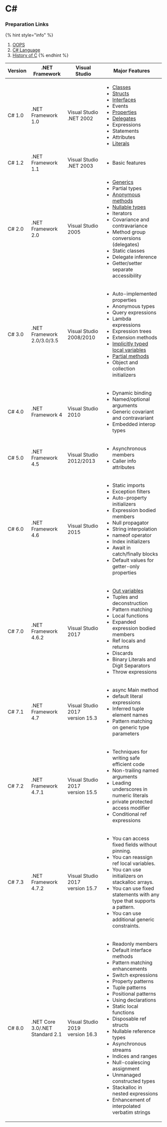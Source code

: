 # C\#

### Preparation Links

{% hint style="info" %}
1. [OOPS](https://www.w3schools.com/cs/cs\_oop.php)
2. [C# Language](https://www.tutorialsteacher.com/csharp)
3. [History of C](https://docs.microsoft.com/en-us/dotnet/csharp/whats-new/csharp-version-history)
{% endhint %}

| Version | .NET Framework                   | Visual Studio                   | Major Features                                                                                                                                                                                                                                                                                                                                                                                                                                                                                                                                                                                |
| ------- | -------------------------------- | ------------------------------- | --------------------------------------------------------------------------------------------------------------------------------------------------------------------------------------------------------------------------------------------------------------------------------------------------------------------------------------------------------------------------------------------------------------------------------------------------------------------------------------------------------------------------------------------------------------------------------------------- |
| C# 1.0  | .NET Framework 1.0               | Visual Studio .NET 2002         | <ul><li><a href="https://www.geeksforgeeks.org/c-class-and-object/">Classes</a></li><li><a href="https://www.geeksforgeeks.org/c-sharp-structures-set-1/">Structs</a></li><li><a href="https://www.geeksforgeeks.org/c-sharp-interface/">Interfaces</a></li><li>Events</li><li><a href="https://www.geeksforgeeks.org/c-sharp-properties/">Properties</a></li><li><a href="https://www.geeksforgeeks.org/c-sharp-delegates/">Delegates</a></li><li>Expressions</li><li>Statements</li><li>Attributes</li><li><a href="https://www.geeksforgeeks.org/c-sharp-literals/">Literals</a></li></ul> |
| C# 1.2  | .NET Framework 1.1               | Visual Studio .NET 2003         | <ul><li>Basic features</li></ul>                                                                                                                                                                                                                                                                                                                                                                                                                                                                                                                                                              |
| C# 2.0  | .NET Framework 2.0               | Visual Studio 2005              | <ul><li><a href="https://www.geeksforgeeks.org/c-sharp-generics-introduction/">Generics</a></li><li>Partial types</li><li><a href="https://www.geeksforgeeks.org/anonymous-method-in-c-sharp/">Anonymous methods</a></li><li><a href="https://www.geeksforgeeks.org/c-sharp-nullable-types/">Nullable types</a></li><li>Iterators</li><li>Covariance and contravariance</li><li>Method group conversions (delegates)</li><li>Static classes</li><li>Delegate inference</li><li>Getter/setter separate accessibility</li></ul>                                                                 |
| C# 3.0  | .NET Framework 2.0/3.0/3.5       | Visual Studio 2008/2010         | <ul><li>Auto-implemented properties</li><li>Anonymous types</li><li>Query expressions</li><li>Lambda expressions</li><li>Expression trees</li><li>Extension methods</li><li><a href="https://www.geeksforgeeks.org/c-sharp-implicitly-typed-local-variables-var/">Implicitly typed local variables</a></li><li><a href="https://www.geeksforgeeks.org/partial-methods-in-c-sharp/">Partial methods</a></li><li>Object and collection initializers</li></ul>                                                                                                                                   |
| C# 4.0  | .NET Framework 4                 | Visual Studio 2010              | <ul><li>Dynamic binding</li><li>Named/optional arguments</li><li>Generic covariant and contravariant</li><li>Embedded interop types</li></ul>                                                                                                                                                                                                                                                                                                                                                                                                                                                 |
| C# 5.0  | .NET Framework 4.5               | Visual Studio 2012/2013         | <ul><li>Asynchronous members</li><li>Caller info attributes</li></ul>                                                                                                                                                                                                                                                                                                                                                                                                                                                                                                                         |
| C# 6.0  | .NET Framework 4.6               | Visual Studio 2015              | <ul><li>Static imports</li><li>Exception filters</li><li>Auto-property initializers</li><li>Expression bodied members</li><li>Null propagator</li><li>String interpolation</li><li>nameof operator</li><li>Index initializers</li><li>Await in catch/finally blocks</li><li>Default values for getter-only properties</li></ul>                                                                                                                                                                                                                                                               |
| C# 7.0  | .NET Framework 4.6.2             | Visual Studio 2017              | <ul><li><a href="https://www.geeksforgeeks.org/out-parameter-with-examples-in-c-sharp/">Out variables</a></li><li>Tuples and deconstruction</li><li>Pattern matching</li><li>Local functions</li><li>Expanded expression bodied members</li><li>Ref locals and returns</li><li>Discards</li><li>Binary Literals and Digit Separators</li><li>Throw expressions</li></ul>                                                                                                                                                                                                                      |
| C# 7.1  | .NET Framework 4.7               | Visual Studio 2017 version 15.3 | <ul><li>async Main method</li><li>default literal expressions</li><li>Inferred tuple element names</li><li>Pattern matching on generic type parameters</li></ul>                                                                                                                                                                                                                                                                                                                                                                                                                              |
| C# 7.2  | .NET Framework 4.7.1             | Visual Studio 2017 version 15.5 | <ul><li>Techniques for writing safe efficient code</li><li>Non-trailing named arguments</li><li>Leading underscores in numeric literals</li><li>private protected access modifier</li><li>Conditional ref expressions</li></ul>                                                                                                                                                                                                                                                                                                                                                               |
| C# 7.3  | .NET Framework 4.7.2             | Visual Studio 2017 version 15.7 | <ul><li>You can access fixed fields without pinning.</li><li>You can reassign ref local variables.</li><li>You can use initializers on stackalloc arrays.</li><li>You can use fixed statements with any type that supports a pattern.</li><li>You can use additional generic constraints.</li></ul>                                                                                                                                                                                                                                                                                           |
| C# 8.0  | .NET Core 3.0/.NET Standard 2.1  | Visual Studio 2019 version 16.3 | <ul><li>Readonly members</li><li>Default interface methods</li><li>Pattern matching enhancements</li><li>Switch expressions</li><li>Property patterns</li><li>Tuple patterns</li><li>Positional patterns</li><li>Using declarations</li><li>Static local functions</li><li>Disposable ref structs</li><li>Nullable reference types</li><li>Asynchronous streams</li><li>Indices and ranges</li><li>Null-coalescing assignment</li><li>Unmanaged constructed types</li><li>Stackalloc in nested expressions</li><li>Enhancement of interpolated verbatim strings</li></ul>                     |
